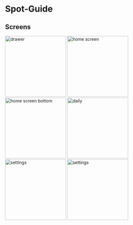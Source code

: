 # Spot-Guide
  
  
## Screens
<p float="center">
    <img width="200" alt="drawer" src="https://user-images.githubusercontent.com/15018356/75689488-91925d80-5ca1-11ea-806a-fde0cb363f02.png">
  
  <img width="200" alt="home screen" src="https://user-images.githubusercontent.com/15018356/75689603-c0103880-5ca1-11ea-9f24-48712fc080d2.png"> 
  
  <img width="200" alt="home screen bottom" src="https://user-images.githubusercontent.com/15018356/75689618-c2729280-5ca1-11ea-97c3-46fc70dd6228.png"> 
  
  <img width="200" alt="daily" src="https://user-images.githubusercontent.com/15018356/75689621-c3a3bf80-5ca1-11ea-8bbc-34cdd78180c7.png">

  <img width="200" alt="settings" src="https://user-images.githubusercontent.com/15018356/75689624-c43c5600-5ca1-11ea-9007-bbec5d2c427c.png"> 
  
   <img width="200" alt="settings" src="https://user-images.githubusercontent.com/15018356/75689625-c4d4ec80-5ca1-11ea-93ef-93f07a569060.png"> 
  
</p>
